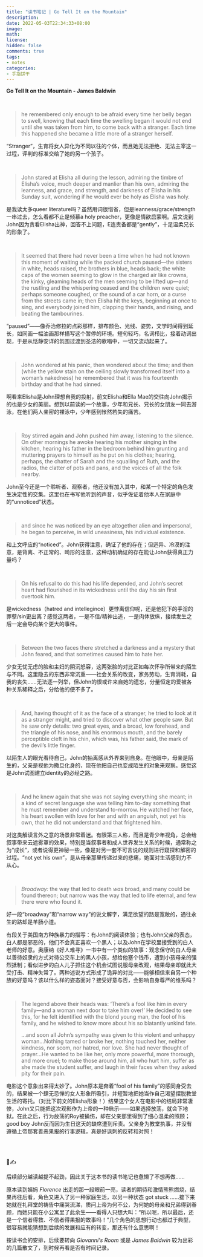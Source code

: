 ```yaml
---
title: "读书笔记 | Go Tell It on the Mountain"
description: 
date: 2022-05-03T22:34:33+08:00
image: 
math: 
license: 
hidden: false
comments: true
tags:
- notes
categories:
- 手指饼干
---
```


**Go Tell It on the Mountain - James Baldwin**

<br/>

> he remembered only enough to be afraid every time her belly began to swell, knowing that each time the swelling began it would not end until she was taken from him, to come back with a stranger. Each time this happened she became a little more of a stranger herself.

“Stranger”，生育将女人异化为不同以往的个体，而且她无法拒绝、无法主宰这一过程，评判的标准交给了她的另一个孩子。

<br/>

> John stared at Elisha all during the lesson, admiring the timbre of Elisha’s voice, much deeper and manlier than his own, admiring the leanness, and grace, and strength, and darkness of Elisha in his Sunday suit, wondering if he would ever be holy as Elisha was holy.

是我读太多queer literature吗？虽然用词很惜省，但是leanness/grace/strength一串过去，怎么看都不止是倾慕a holy preacher，更像是情欲启蒙啊。后文说到John因为贪看Elisha出神，回答不上问题，E连责备都是“gently”，十足温柔兄长的形象了。

<br/>

> It seemed that there had never been a time when he had not known this moment of waiting while the packed church paused—the sisters in white, heads raised, the brothers in blue, heads back; the white caps of the women seeming to glow in the charged air like crowns, the kinky, gleaming heads of the men seeming to be lifted up—and the rustling and the whispering ceased and the children were quiet; perhaps someone coughed, or the sound of a car horn, or a curse from the streets came in; then Elisha hit the keys, beginning at once to sing, and everybody joined him, clapping their hands, and rising, and beating the tambourines.

“paused”——像乔治修拉的点彩那样，排布颜色、光线、姿势，文学时间得到延长，如同画一幅油画那样描写这个暂停的环境。短句轻巧，名词栉比，接着动词出现，于是从恬静安详的氛围过渡到圣洁的歌唱中，一切又流动起来了。

<br/>

> John wondered at his panic, then wondered about the time; and then (while the yellow stain on the ceiling slowly transformed itself into a woman’s nakedness) he remembered that it was his fourteenth birthday and that he had sinned.

啊看来Elisha是John理想自我的投射，前文Elisha和Ella Mae的交往向John揭示的也是少女的美丽。想到以前读的一个故事，少年和兄长、兄长的女朋友一同去游泳，在他们两人亲密的裸泳中，少年感到怅然若失的痛苦。

<br/>

> Roy stirred again and John pushed him away, listening to the silence. On other mornings he awoke hearing his mother singing in the kitchen, hearing his father in the bedroom behind him grunting and muttering prayers to himself as he put on his clothes; hearing, perhaps, the chatter of Sarah and the squalling of Ruth, and the radios, the clatter of pots and pans, and the voices of all the folk nearby.

John至今还是一个聆听者、观察者，他还没有加入其中，和某一个特定的角色发生决定性的交集。这里也在书写他听到的声音，似乎佐证着他本人在家庭中的“unnoticed”状态。

<br/>

> and since he was noticed by an eye altogether alien and impersonal, he began to perceive, in wild uneasiness, his individual existence.

和上文呼应的“noticed”。John获得注意，确证了他的存在；但迥异、冷漠的注意，是背离、不正常的、畸形的注意，这种动机确证的存在能让John获得真正力量吗？

<br/>

> On his refusal to do this had his life depended, and John’s secret heart had flourished in its wickedness until the day his sin first overtook him.

是wickedness（hatred and intellegince）更悖离信仰呢，还是他犯下的手淫的罪孽/sin更出离？感觉这两者，一是不信/精神出逃，一是肉体放纵，接续发生之后一定会导向某个更大的事件。

<br/>

> Between the two faces there stretched a darkness and a mystery that John feared, and that sometimes caused him to hate her.

少女无忧无虑的脸和主妇的阴沉怒容，这两张脸的对比正如每次怀孕所带来的陌生与不同。这里隐去的东西非常沉重——社会关系的改变，家务劳动，生育消耗，自我的丧失……无法逐一列举，但John的恨或许来自她的遗忘，分量恒定的爱被各种关系稀释之后，分给他的便不多了。

<br/>

> And, having thought of it as the face of a stranger, he tried to look at it as a stranger might, and tried to discover what other people saw. But he saw only details: two great eyes, and a broad, low forehead, and the triangle of his nose, and his enormous mouth, and the barely perceptible cleft in his chin, which was, his father said, the mark of the devil’s little finger.

以陌生人的眼光看待自己，John的抽离感从外界来到自身。在他眼中，母亲是陌生的，父亲是视他为撒旦化身的，现在他把自己也变成陌生的对象来观察。感觉这是John试图建立identity的必经之路。

<br/>

> And he knew again that she was not saying everything she meant; in a kind of secret language she was telling him to-day something that he must remember and understand to-morrow. He watched her face, his heart swollen with love for her and with an anguish, not yet his own, that he did not understand and that frightened him.

对这类解读言外之意的场景非常着迷。有限第三人称，而且是青少年视角，总会给叙事带来云遮雾罩的效果，特别是当叙事者和成人世界发生关系的时候，通常称之为“成长”，或者说得更神秘一些，像是对另一套不可言说的规则进行窥探和解密的过程。“not yet his own”，是从母亲那里传递过来的悲痛，她面对生活感到力不从心。

<br/>

> *Broadway:* the way that led to death *was* broad, and many could be found thereon; but narrow was the way that led to life eternal, and few there were who found it.

好一段“broadway”和“narrow way”的说文解字，满足欲望的路是宽敞的，通往永生的路却是羊肠小道。

有段关于美国南方种族暴力的描写：有John的阅读体验；也有John父亲的表态，白人都是邪恶的，他们不会真正喜欢一个黑人；以及John在学校里接受到的白人老师的好意。奥康纳《好人难寻》一书中有一个类似的故事：观念保守的白人母亲以善待奴隶的方式对待公交车上的黑人小孩，想给他塞个钱币，遭到小孩母亲的强烈抵制；看似进步的白人儿子抓住这个机会试图说服母亲改观，结果母亲却就此大受打击、精神失常了。两种述说方式形成了诡异的对比——能够相信来自另一个种族的好意吗？该以什么样的姿态面对？接受好意与否，会影响自身尊严的维系吗？

<br/>

> The legend above their heads was: ‘There’s a fool like him in every family—and a woman next door to take him over!’ He decided to see this, for he felt identified with the blond young man, the fool of his family, and he wished to know more about his so blatantly unkind fate.
> 
> ...and soon all John’s sympathy was given to this violent and unhappy woman...Nothing tamed or broke her, nothing touched her, neither kindness, nor scom, nor hatred, nor love. She had never thought of prayer...He wanted to be like her, only more powerful, more thorough, and more cruel; to make those around him, all who hurt him, suffer as she made the student suffer, and laugh in their faces when they asked pity for their pain.

电影这个意象出来得太妙了。John原本是奔着“fool of his family”的感同身受去的，结果被一个肆无忌惮的女人形象所吸引，并短暂地把她当作自己渴望摆脱教堂生活的寄托。（对比下前文的Elisha形象！）结果这个女人在电影中的结局非常凄惨，John又只能把这次观影作为上帝的一种启示——如果选择放荡，就会下地狱。在此之后，行为放荡的Roy被捅伤，却在父亲那里得到了细心温柔的照顾；good boy John反而因为生日这天的缺席遭到斥责。父亲身为教堂执事，并没有遵循上帝那套善恶果报的行事逻辑，真是好讽刺的反转和对照！

<br/>

<br/>

🍎✍

后续部分越读越提不起劲，因此关于这本书的读书笔记也惫懒了不想再做……

原本读到姨妈 *Florence* 出走的那一段眼前一亮，读者的期待和激情熊熊燃烧，结果再往后看，角色又进入了另一种家庭生活，以另一种状态 got stuck ……接下来她就在礼拜堂的祷告中痛哭流涕，质问上帝为何不公，为何她的母亲和兄弟得到眷顾，而她只能在小公寓里了此余生——看得人只想大叫：“所以呢，所以最后，还是一个信者得救、不信者得果报的故事吗！”几个角色的思想行动也都过于典型，很容易就能猜想到后续的发展和应有的转变，那还有什么意思啊！

按读书会的安排，后续要转向 *Giovanni's Room* 或是 *James Baldwin* 较为出彩的几篇散文了，到时候再看是否有时间记录。